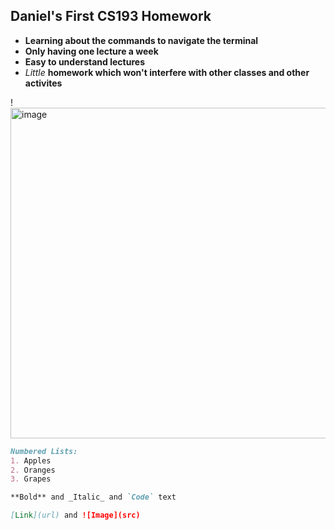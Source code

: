 ## Daniel's First CS193 Homework
- **Learning about the commands to navigate the terminal**
- **Only having one lecture a week**
- **Easy to understand lectures**
- _Little_ **homework which won't interfere with other classes and other activites**

!<img width="1080" height="529" alt="image" src="https://github.com/user-attachments/assets/16d9f4b2-f34d-415c-92c3-3b6fdfc2373e" />

```markdown
Numbered Lists:
1. Apples
2. Oranges
3. Grapes

**Bold** and _Italic_ and `Code` text

[Link](url) and ![Image](src)
```


